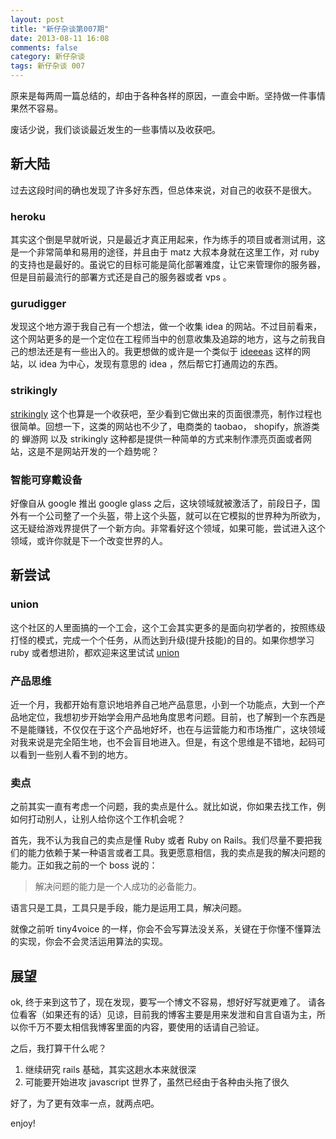 ```yaml
---
layout: post
title: "新仔杂谈第007期"
date: 2013-08-11 16:08
comments: false
category: 新仔杂谈
tags: 新仔杂谈 007
---
```



原来是每两周一篇总结的，却由于各种各样的原因，一直会中断。坚持做一件事情果然不容易。

废话少说，我们谈谈最近发生的一些事情以及收获吧。

<!--more-->

## 新大陆

过去这段时间的确也发现了许多好东西，但总体来说，对自己的收获不是很大。

### heroku

其实这个倒是早就听说，只是最近才真正用起来，作为练手的项目或者测试用，这是一个非常简单和易用的途径，并且由于 matz 大叔本身就在这里工作，对 ruby 的支持也是最好的。虽说它的目标可能是简化部署难度，让它来管理你的服务器，但是目前最流行的部署方式还是自己的服务器或者 vps 。

### gurudigger

发现这个地方源于我自己有一个想法，做一个收集 idea 的网站。不过目前看来，这个网站更多的是一个定位在工程师当中的创意收集及追踪的地方，这与之前我自己的想法还是有一些出入的。我更想做的或许是一个类似于 [ideeeas](http://www.ideeeas.com) 这样的网站，以 idea 为中心，发现有意思的 idea ，然后帮它打通周边的东西。

### strikingly

[strikingly](http://www.strikingly.com/) 这个也算是一个收获吧，至少看到它做出来的页面很漂亮，制作过程也很简单。回想一下，这类的网站也不少了，电商类的 taobao， shopify，旅游类的 蝉游网 以及 strikingly 这种都是提供一种简单的方式来制作漂亮页面或者网站，这是不是网站开发的一个趋势呢？

### 智能可穿戴设备

好像自从 google 推出 google glass 之后，这块领域就被激活了，前段日子，国外有一个公司整了一个头盔，带上这个头盔，就可以在它模拟的世界种为所欲为，这无疑给游戏界提供了一个新方向。非常看好这个领域，如果可能，尝试进入这个领域，或许你就是下一个改变世界的人。

## 新尝试

### union

这个社区的人里面搞的一个工会，这个工会其实更多的是面向初学者的，按照练级打怪的模式，完成一个个任务，从而达到升级(提升技能)的目的。如果你想学习 ruby 或者想进阶，都欢迎来这里试试 [union](http://rubyunion.com)

### 产品思维

近一个月，我都开始有意识地培养自己地产品意思，小到一个功能点，大到一个产品地定位，我想初步开始学会用产品地角度思考问题。目前，也了解到一个东西是不是能赚钱，不仅仅在于这个产品地好坏，也在与运营能力和市场推广，这块领域对我来说是完全陌生地，也不会盲目地进入。但是，有这个思维是不错地，起码可以看到一些别人看不到的地方。


### 卖点

之前其实一直有考虑一个问题，我的卖点是什么。就比如说，你如果去找工作，例如何打动别人，让别人给你这个工作机会呢？

首先，我不认为我自己的卖点是懂 Ruby 或者 Ruby on Rails。我们尽量不要把我们的能力依赖于某一种语言或者工具。我更愿意相信，我的卖点是我的解决问题的能力。正如我之前的一个 boss 说的：

> 解决问题的能力是一个人成功的必备能力。

语言只是工具，工具只是手段，能力是运用工具，解决问题。

就像之前听 tiny4voice 的一样，你会不会写算法没关系，关键在于你懂不懂算法的实现，你会不会灵活运用算法的实现。


## 展望

ok, 终于来到这节了，现在发现，要写一个博文不容易，想好好写就更难了。
请各位看客（如果还有的话）见谅，目前我的博客主要是用来发泄和自言自语为主，所以你千万不要太相信我博客里面的内容，要使用的话请自己验证。

之后，我打算干什么呢？

1. 继续研究 rails 基础，其实这趟水本来就很深
2. 可能要开始进攻 javascript 世界了，虽然已经由于各种由头拖了很久


好了，为了更有效率一点，就两点吧。

enjoy!
